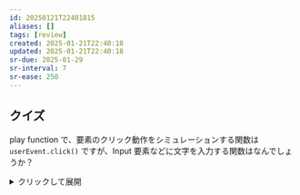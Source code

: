 ```yaml
---
id: 20250121T22401815
aliases: []
tags: [review]
created: 2025-01-21T22:40:18
updated: 2025-01-21T22:40:18
sr-due: 2025-01-29
sr-interval: 7
sr-ease: 250
---
```


## クイズ

play function で、要素のクリック動作をシミュレーションする関数は `userEvent.click()` ですが、Input 要素などに文字を入力する関数はなんでしょうか？

<details>
<summary>クリックして展開</summary>

答え：`userEvent.type()`

具体例：「メールアドレス」というラベルの要素に「john@example.com」と入力します

`await userEvent.type(canvas.getByLabelText('メールアドレス'), 'john@example.com');`

</details>